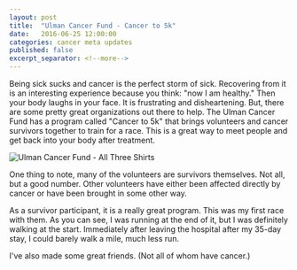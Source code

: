 ```yaml
---
layout: post
title:  "Ulman Cancer Fund - Cancer to 5k"
date:   2016-06-25 12:00:00
categories: cancer meta updates
published: false
excerpt_separator: <!--more-->
---
```

Being sick sucks and cancer is the perfect storm of sick. Recovering from
it is an interesting experience because you think: "now I am healthy." Then
your body laughs in your face. It is frustrating and disheartening. But, there
are some pretty great organizations out there to help. The Ulman Cancer Fund
has a program called "Cancer to 5k" that brings volunteers and cancer survivors
together to train for a race. This is a great way to meet people and get back
into your body after treatment.

![Ulman Cancer Fund - All Three Shirts](https://dl.dropboxusercontent.com/s/rptwk2tkfm54vk1/ulman_coach_survivor_sherpa.jpg)
<!-- more -->

One thing to note, many of the volunteers are survivors themselves. Not all,
but a good number. Other volunteers have either been affected directly by
cancer or have been brought in some other way.

As a survivor participant, it is a really great program. This was my first race
with them. As you can see, I was running at the end of it, but I was definitely
walking at the start. Immediately after leaving the hospital after my 35-day
stay, I could barely walk a mile, much less run.

I've also made some great friends. (Not all of whom have cancer.)
